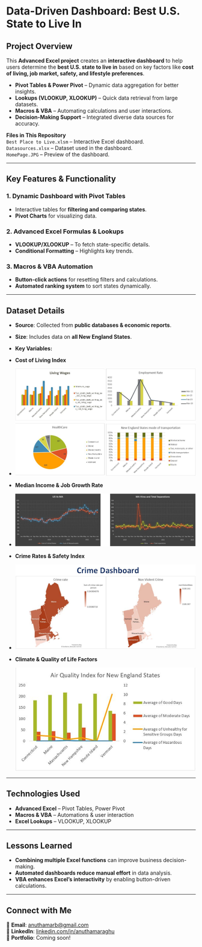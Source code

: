 #  Data-Driven Dashboard: Best U.S. State to Live In  

##  Project Overview  
This **Advanced Excel project** creates an **interactive dashboard** to help users determine the **best U.S. state to live in** based on key factors like **cost of living, job market, safety, and lifestyle preferences**.  

- **Pivot Tables & Power Pivot** – Dynamic data aggregation for better insights.  
- **Lookups (VLOOKUP, XLOOKUP)** – Quick data retrieval from large datasets.  
- **Macros & VBA** – Automating calculations and user interactions.  
- **Decision-Making Support** – Integrated diverse data sources for accuracy.  

 **Files in This Repository**  
 `Best Place to Live.xlsm` – Interactive Excel dashboard.  
 `Datasources.xlsx` – Dataset used in the dashboard.  
 `HomePage.JPG` – Preview of the dashboard.  

---

##  **Key Features & Functionality**  

### **1. Dynamic Dashboard with Pivot Tables**  
- Interactive tables for **filtering and comparing states**.  
- **Pivot Charts** for visualizing data.  

### **2. Advanced Excel Formulas & Lookups**  
- **VLOOKUP/XLOOKUP** – To fetch state-specific details.  
- **Conditional Formatting** – Highlights key trends.  

### **3. Macros & VBA Automation**  
- **Button-click actions** for resetting filters and calculations.  
- **Automated ranking system** to sort states dynamically.  

---

##  **Dataset Details**  
-  **Source**: Collected from **public databases & economic reports**.  
-  **Size**: Includes data on **all New England States**.  
-  **Key Variables:**  
  - **Cost of Living Index**
  - 
    ![](https://github.com/Anuthama-Raghu/best-us-state-dashboard-excel/blob/main/Comparison_New%20england%20States.JPG)
    
  - **Median Income & Job Growth Rate**
  - 
    ![](https://github.com/Anuthama-Raghu/best-us-state-dashboard-excel/blob/main/Employment%20dashboard.JPG)
    
  - **Crime Rates & Safety Index**
  - 
    ![](https://github.com/Anuthama-Raghu/best-us-state-dashboard-excel/blob/main/Crime%20Dashboard.JPG)
    
  - **Climate & Quality of Life Factors**
    
    ![](https://github.com/Anuthama-Raghu/best-us-state-dashboard-excel/blob/main/Air%20Quality%20Index.JPG)

---

##  **Technologies Used**  
- **Advanced Excel** – Pivot Tables, Power Pivot  
- **Macros & VBA** – Automations & user interaction  
- **Excel Lookups** – VLOOKUP, XLOOKUP  

---

##  **Lessons Learned**  
- **Combining multiple Excel functions** can improve business decision-making.  
- **Automated dashboards reduce manual effort** in data analysis.  
- **VBA enhances Excel’s interactivity** by enabling button-driven calculations.  

---

##  **Connect with Me**  
📧 **Email**: anuthamarb@gmail.com  
🔗 **LinkedIn**: [linkedin.com/in/anuthamaraghu](https://www.linkedin.com/in/anuthamaraghu/)  
📂 **Portfolio**: Coming soon!  
